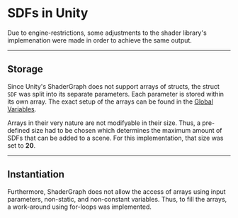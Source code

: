# SDFs in Unity

Due to engine-restrictions, some adjustments to the shader library's implemenation were made in order to achieve the same output. 

---

## Storage

Since Unity's ShaderGraph does not support arrays of structs, the struct ```SDF``` was split into its separate parameters. Each parameter is stored within its own array. The exact setup of the arrays can be found in the [Global Variables](../globalVariables.md). 

Arrays in their very nature are not modifyable in their size. Thus, a pre-defined size had to be chosen which determines the maximum amount of SDFs that can be added to a scene. For this implementation, that size was set to **20**. 

---

## Instantiation 

Furthermore, ShaderGraph does not allow the access of arrays using input parameters, non-static, and non-constant variables. Thus, to fill the arrays, a work-around using for-loops was implemented. 